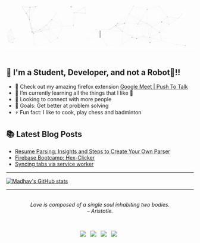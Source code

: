 <p align="center">
<a target="_blank" href="https://jhamadhav.com/" alt="Hi, there👋 I'm Madhav Jha"><img src="./media/intro.gif"></img></a>
</p>

## 📢 I'm a Student, Developer, and not a Robot🤖!!

- 🔭 Check out my amazing firefox extension [Google Meet | Push To Talk](https://addons.mozilla.org/en-US/firefox/addon/google-push-to-talk/)
- 🌱 I’m currently learning all the things that I like 🤣
- 👯 Looking to connect with more people
- 🥅 Goals: Get better at problem solving
- ⚡ Fun fact: I like to cook, play chess and badminton <br>



## 📚 Latest Blog Posts

<!-- BLOG-POST-LIST:START -->
- [Resume Parsing: Insights and Steps to Create Your Own Parser](https://dev.to/jhamadhav/resume-parsing-insights-and-steps-to-create-your-own-parser-25f)
- [Firebase Bootcamp: Hex-Clicker](https://dev.to/jhamadhav/firebase-bootcamp-hex-clicker-1nk3)
- [Syncing tabs via service worker](https://dev.to/jhamadhav/syncing-tabs-via-service-worker-ep7)
<!-- BLOG-POST-LIST:END -->


---

[![Madhav's GitHub stats](https://github-readme-stats.vercel.app/api?username=jhamadhav&bg_color=172030&title_color=00FFFF&show_icons=true&hide_border=true&text_color=fff&icon_color=E0FFFF)](https://github.com/anuraghazra/github-readme-stats)

---
<!-- QUOTE:START -->
<p align="center"><br><i>Love is composed of a single soul inhabiting two bodies.</i><br><i>– Aristotle.</i><br></p>
<!-- QUOTE:END -->

<br>
<p align="center">
<a target="_blank" href="https://jhamadhav.com/"><img src="https://img.shields.io/badge/-WEB-FF4088?style=for-the-badge&logo=Hugo&logoColor=white"></img></a> &nbsp;
<a target="_blank" href="https://www.linkedin.com/in/jhamadhav/"><img src="https://img.shields.io/badge/-LinkedIn-0077B5?style=for-the-badge&logo=Linkedin&logoColor=white"></img></a> &nbsp;
<a target="_blank" href="https://dev.to/jhamadhav/"><img src="https://img.shields.io/badge/-dev-12100E?style=for-the-badge&logo=Medium&logoColor=white"></img></a> &nbsp;
<a target="_blank" href="https://twitter.com/jhamadhav28"><img src="https://img.shields.io/badge/-Twitter-1DA1F2?style=for-the-badge&logo=Twitter&logoColor=white"></img></a> &nbsp;
<br>
</p> 
